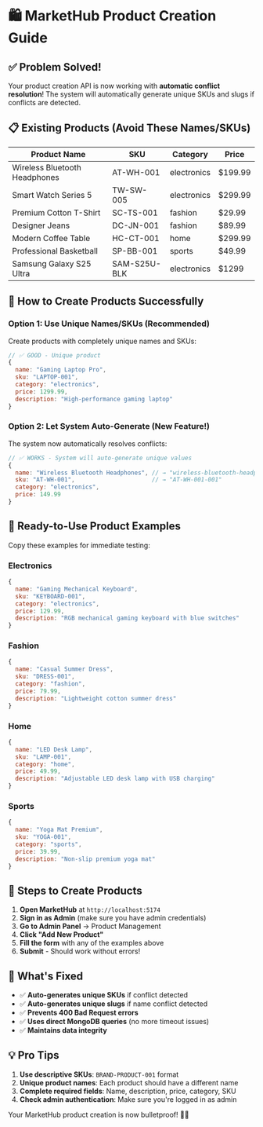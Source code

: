 # 🛍️ MarketHub Product Creation Guide

## ✅ **Problem Solved!**

Your product creation API is now working with **automatic conflict resolution**! The system will automatically generate unique SKUs and slugs if conflicts are detected.

## 📋 **Existing Products (Avoid These Names/SKUs)**

| Product Name | SKU | Category | Price |
|-------------|-----|----------|-------|
| Wireless Bluetooth Headphones | AT-WH-001 | electronics | $199.99 |
| Smart Watch Series 5 | TW-SW-005 | electronics | $299.99 |
| Premium Cotton T-Shirt | SC-TS-001 | fashion | $29.99 |
| Designer Jeans | DC-JN-001 | fashion | $89.99 |
| Modern Coffee Table | HC-CT-001 | home | $299.99 |
| Professional Basketball | SP-BB-001 | sports | $49.99 |
| Samsung Galaxy S25 Ultra | SAM-S25U-BLK | electronics | $1299 |

## 🎯 **How to Create Products Successfully**

### **Option 1: Use Unique Names/SKUs (Recommended)**

Create products with completely unique names and SKUs:

```javascript
// ✅ GOOD - Unique product
{
  name: "Gaming Laptop Pro",
  sku: "LAPTOP-001",
  category: "electronics",
  price: 1299.99,
  description: "High-performance gaming laptop"
}
```

### **Option 2: Let System Auto-Generate (New Feature!)**

The system now automatically resolves conflicts:

```javascript
// ✅ WORKS - System will auto-generate unique values
{
  name: "Wireless Bluetooth Headphones", // → "wireless-bluetooth-headphones-1"
  sku: "AT-WH-001",                      // → "AT-WH-001-001"
  category: "electronics",
  price: 149.99
}
```

## 🚀 **Ready-to-Use Product Examples**

Copy these examples for immediate testing:

### **Electronics**
```javascript
{
  name: "Gaming Mechanical Keyboard",
  sku: "KEYBOARD-001",
  category: "electronics",
  price: 129.99,
  description: "RGB mechanical gaming keyboard with blue switches"
}
```

### **Fashion**
```javascript
{
  name: "Casual Summer Dress",
  sku: "DRESS-001", 
  category: "fashion",
  price: 79.99,
  description: "Lightweight cotton summer dress"
}
```

### **Home**
```javascript
{
  name: "LED Desk Lamp",
  sku: "LAMP-001",
  category: "home", 
  price: 49.99,
  description: "Adjustable LED desk lamp with USB charging"
}
```

### **Sports**
```javascript
{
  name: "Yoga Mat Premium",
  sku: "YOGA-001",
  category: "sports",
  price: 39.99,
  description: "Non-slip premium yoga mat"
}
```

## 🎯 **Steps to Create Products**

1. **Open MarketHub** at `http://localhost:5174`
2. **Sign in as Admin** (make sure you have admin credentials)
3. **Go to Admin Panel** → Product Management
4. **Click "Add New Product"**
5. **Fill the form** with any of the examples above
6. **Submit** - Should work without errors!

## 🔧 **What's Fixed**

- ✅ **Auto-generates unique SKUs** if conflict detected
- ✅ **Auto-generates unique slugs** if name conflict detected  
- ✅ **Prevents 400 Bad Request errors**
- ✅ **Uses direct MongoDB queries** (no more timeout issues)
- ✅ **Maintains data integrity**

## 💡 **Pro Tips**

1. **Use descriptive SKUs**: `BRAND-PRODUCT-001` format
2. **Unique product names**: Each product should have a different name
3. **Complete required fields**: Name, description, price, category, SKU
4. **Check admin authentication**: Make sure you're logged in as admin

Your MarketHub product creation is now bulletproof! 🎉✨
